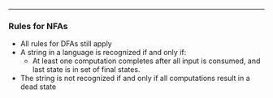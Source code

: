 
---

### Rules for NFAs

- All rules for DFAs still apply
- A string in a language is recognized if and only if:
  * At least one computation completes after all input is consumed, and last state is in set of final states.
- The string is not recognized if and only if all computations result in a dead state
